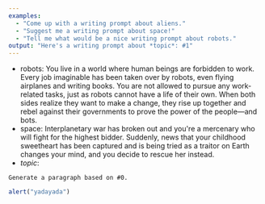 ```yaml
---
examples:
  - "Come up with a writing prompt about aliens."
  - "Suggest me a writing prompt about space!"
  - "Tell me what would be a nice writing prompt about robots."
output: "Here's a writing prompt about *topic*: #1"
---
```


- robots: You live in a world where human beings are forbidden to work. Every job imaginable has been taken over by robots, even flying airplanes and writing books. You are not allowed to pursue any work-related tasks, just as robots cannot have a life of their own. When both sides realize they want to make a change, they rise up together and rebel against their governments to prove the power of the people—and bots.
- space: Interplanetary war has broken out and you're a mercenary who will fight for the highest bidder. Suddenly, news that your childhood sweetheart has been captured and is being tried as a traitor on Earth changes your mind, and you decide to rescue her instead.
- *topic*:

```dual
Generate a paragraph based on #0.
```

```js
alert("yadayada")
```